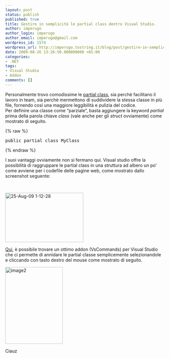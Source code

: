```yaml
---
layout: post
status: publish
published: true
title: Gestire in semplicità le partial class dentro Visual Studio.
author: imperugo
author_login: imperugo
author_email: imperugo@gmail.com
wordpress_id: 1574
wordpress_url: http://imperugo.tostring.it/blog/post/gestire-in-semplicita-le-partial-class-dentro-visual-studio/
date: 2009-08-26 13:26:50.000000000 +01:00
categories:
- .NET
tags:
- Visual Studio
- Addon
comments: []
---
```

<p>Personalmente trovo comodissime le <a title="Partial Class Definitions (C# Programming Guide)" href="http://msdn.microsoft.com/en-us/library/wa80x488%28VS.80%29.aspx" rel="nofollow" target="_blank">partial class</a>, sia perch&egrave; facilitano il lavoro in team, sia perch&egrave; mermettono di suddividere la stessa classe in pi&ugrave; file, fornendo cos&igrave; una maggiore leggibilit&agrave; e pulizia del codice.     <br />
Per definire una classe come &ldquo;parziale&rdquo;, basta aggiungere la keyword <em>partial</em> prima della parola chiave <em>class</em> (vale anche per gli <em>struct</em> ovviamente) come mostrato di seguito.</p>
{% raw %}<pre class="brush: csharp; ruler: true;">
public partial class MyClass</pre>{% endraw %}
<p>I suoi vantaggi ovviamente non si fermano qui. Visual studio offre la possibilit&agrave; di raggruppare le partial class in una struttura ad albero un po&rsquo; come avviene per i codefile delle pagine web, come mostrato dallo screenshot seguente:</p>
<p>&nbsp;</p>
<p><a href="http://imperugo.tostring.it/Content/Uploaded/image/25-Aug-09%201-12-28_2.png" rel="shadowbox[Gestire-in-semplicita-le-partial-class-dentro-Visual-Studio];options={counterType:'skip',continuous:true,animSequence:'sync'}"><img SinglelineIgnoreCase width="248" height="157" border="0" singlelineignorecase="" style="border: 0px none ; display: inline;" title="25-Aug-09 1-12-28" alt="25-Aug-09 1-12-28" src="http://imperugo.tostring.it/Content/Uploaded/image/25-Aug-09%201-12-28_thumb.png" /></a></p>
<p><a title="VsCommand" href="http://www.mokosh.co.uk/page/VsCommands.aspx" rel="nofollow" target="_blank">Qui</a>, &egrave; possibile trovare un ottimo addon (VsCommands) per Visual Studio che ci permette di annidare le partial classe semplicemente selezionandole e cliccando con tasto destro del mouse come mostrato di seguito.</p>
<p><a href="http://imperugo.tostring.it/Content/Uploaded/image/image2_2.jpg" rel="shadowbox[Gestire-in-semplicita-le-partial-class-dentro-Visual-Studio];options={counterType:'skip',continuous:true,animSequence:'sync'}"><img SinglelineIgnoreCase width="183" height="244" border="0" singlelineignorecase="" style="border: 0px none ; display: inline;" title="image2" alt="image2" src="http://imperugo.tostring.it/Content/Uploaded/image/image2_thumb.jpg" /></a></p>
<p>Ciauz</p>

